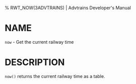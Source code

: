 % RWT_NOW(3ADVTRAINS) | Advtrains Developer's Manual

# NAME
`now` - Get the current railway time

# DESCRIPTION
`now()` returns the current railway time as a table.
